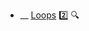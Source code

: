 * __ [Loops](./uml/loops) :two: <trigger for="pop:sequence-diagrams-loops-preview">:mag:</trigger>


<popover id="pop:sequence-diagrams-loops-preview" title=":mag: Loops" placement="right">
  <div slot="content">
    <include src=".\preview.md" />
  </div>
</popover>
